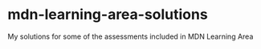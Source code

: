 # mdn-learning-area-solutions
My solutions for some of the assessments included in MDN Learning Area

